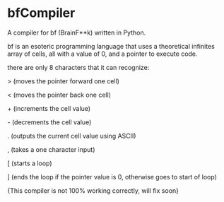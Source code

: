 # bfCompiler
A compiler for bf (BrainF**k) written in Python.

bf is an esoteric programming language that uses a theoretical infinites array of cells, all with a value of 0, and a pointer to execute code.

there are only 8 characters that it can recognize:

\> (moves the pointer forward one cell)

< (moves the pointer back one cell)

\+ (increments the cell value)

\- (decrements the cell value)

. (outputs the current cell value using ASCII)

, (takes a one character input)

\[ (starts a loop)

] (ends the loop if the pointer value is 0, otherwise goes to start of loop)


{This compiler is not 100% working correctly, will fix soon}
